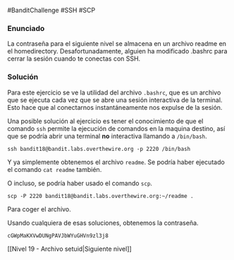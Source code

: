 #BanditChallenge #SSH #SCP
### Enunciado
La contraseña para el siguiente nivel se almacena en un archivo readme en el homedirectory. Desafortunadamente, alguien ha modificado .bashrc para cerrar la sesión cuando te conectas con SSH.
### Solución
Para este ejercicio se ve la utilidad del archivo `.bashrc`, que es un archivo que se ejecuta cada vez que se abre una sesión interactiva de la terminal. Esto hace que al conectarnos instantáneamente nos expulse de la sesión.

Una posible solución al ejercicio es tener el conocimiento de que el comando `ssh` permite la ejecución de comandos en la maquina destino, así que se podría abrir una terminal **no** interactiva llamando a `/bin/bash`.

`ssh bandit18@bandit.labs.overthewire.org -p 2220 /bin/bash`

Y ya simplemente obtenemos el archivo `readme`. Se podría haber ejecutado el comando `cat readme` también.

O incluso, se podría haber usado el comando `scp`.

`scp -P 2220 bandit18@bandit.labs.overthewire.org:~/readme .`

Para coger el archivo.

Usando cualquiera de esas soluciones, obtenemos la contraseña.

`cGWpMaKXVwDUNgPAVJbWYuGHVn9zl3j8`

[[Nivel 19 - Archivo setuid|Siguiente nivel]]
